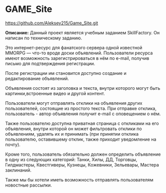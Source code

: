 # GAME_Site
https://github.com/Aleksey215/Game_Site.git

**Описание:**
Данный проект является учебным заданием SkillFactory. Он написан по техническому заданию.

Это интернет-ресурс для фанатского сервера одной известной MMORPG — что-то вроде доски объявлений.
Пользователи ресурса имеют возможность зарегистрироваться в нём по e-mail, получив письмо для подтверждения регистрации.

После регистрации им становится доступно создание и редактирование объявлений.

Объявления состоят из заголовка и текста, внутри которого могут быть картинки,встроенные видео и другой контент.

Пользователи могут отправлять отклики на объявления других пользователей, состоящие из простого текста.
При отправке отклика, пользователь - автор объявления получит e-mail с оповещением о нём.

Также пользователю доступна приватная страница с откликами на его объявления, 
внутри которой он может фильтровать отклики по объявлениям, удалять их и принимать
(при принятии отклика пользователю, оставившему отклик, также приходит уведомление на почту).

Кроме того, пользователь обязательно должен определить объявление в одну из следующих категорий:
Танки, Хилы, ДД, Торговцы, Гилдмастеры, Квестгиверы, Кузнецы, Кожевники, Зельевары, Мастера заклинаний.

Также мы бы хотели иметь возможность отправлять пользователям новостные рассылки.
